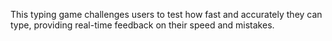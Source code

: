 This typing game challenges users to test how fast and accurately they can type, providing real-time feedback on their speed and mistakes.
